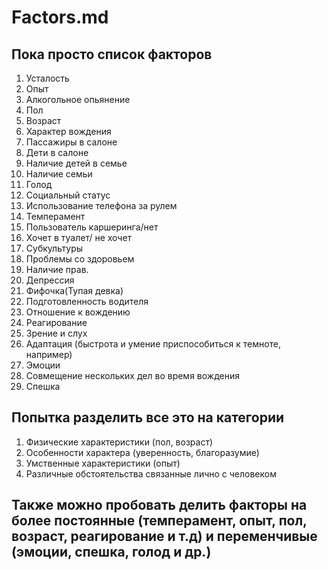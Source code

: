 # Factors.md

## Пока просто список факторов

1. Усталость
2. Опыт
3. Алкогольное опьянение
4. Пол
5. Возраст
6. Характер вождения
7. Пассажиры в салоне
8. Дети в салоне
9. Наличие детей в семье
10. Наличие семьи
11. Голод
12. Социальный статус
13. Использование телефона за рулем
14. Темперамент
15. Пользователь каршеринга/нет
16. Хочет в туалет/ не хочет
17. Субкультуры
18. Проблемы со здоровьем
19. Наличие прав.
20. Депрессия
21. Фифочка(Тупая девка)
22. Подготовленность водителя
23. Отношение к вождению
24. Реагирование
25. Зрение и слух
26. Адаптация (быстрота и умение приспособиться к темноте, например)
27. Эмоции
28. Совмещение нескольких дел во время вождения
29. Спешка


## Попытка разделить все это на категории

1. Физические характеристики (пол, возраст)
2. Особенности характера (уверенность, благоразумие)
3. Умственные характеристики (опыт)
4. Различные обстоятельства связанные лично с человеком

## Также можно пробовать делить факторы на более постоянные (темперамент, опыт, пол, возраст, реагирование и т.д) и переменчивые (эмоции, спешка, голод и др.)
